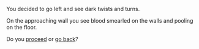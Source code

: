 You decided to go left and see dark twists and turns. 

On the approaching wall you see blood smearled on the walls and pooling on the floor. 

Do you [proceed](left-get-eaten.md) or [go back](left-back.md)?

